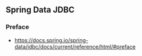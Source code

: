 ## Spring Data JDBC

### Preface
- https://docs.spring.io/spring-data/jdbc/docs/current/reference/html/#preface

